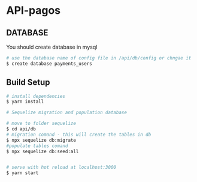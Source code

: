 # API-pagos


## DATABASE

You should create database in mysql


```bash
# use the database name of config file in /api/db/config or chngae it
$ create database payments_users

```
## Build Setup

```bash
# install dependencies
$ yarn install

# Sequelize migration and population database

# move to folder sequelize
$ cd api/db
# migration comand - this will create the tables in db
$ npx sequelize db:migrate
#populate tables comand
$ npx sequelize db:seed:all


# serve with hot reload at localhost:3000
$ yarn start
```




